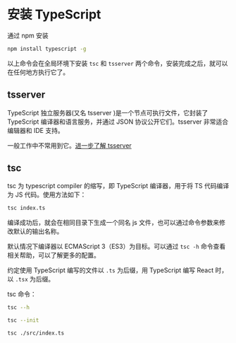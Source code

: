 # 安装 TypeScript

通过 npm 安装

```bash
npm install typescript -g
```

以上命令会在全局环境下安装 `tsc` 和 `tsserver` 两个命令，安装完成之后，就可以在任何地方执行它了。

## tsserver

TypeScript 独立服务器(又名 tsserver )是一个节点可执行文件，它封装了 TypeScript 编译器和语言服务，并通过 JSON 协议公开它们。tsserver 非常适合编辑器和 IDE 支持。

一般工作中不常用到它。[进一步了解 tsserver](https://github.com/microsoft/TypeScript/wiki/Standalone-Server-%28tsserver%29)

## tsc

tsc 为 typescript compiler 的缩写，即 TypeScript 编译器，用于将 TS 代码编译为 JS 代码。使用方法如下：

```bash
tsc index.ts
```

编译成功后，就会在相同目录下生成一个同名 js 文件，也可以通过命令参数来修改默认的输出名称。

默认情况下编译器以 ECMAScript 3（ES3）为目标。可以通过 `tsc -h` 命令查看相关帮助，可以了解更多的配置。

约定使用 TypeScript 编写的文件以 `.ts` 为后缀，用 TypeScript 编写 React 时，以 `.tsx` 为后缀。

tsc 命令：

```bash
tsc --h

tsc --init

tsc ./src/index.ts
```
